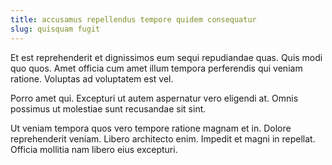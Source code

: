 ```yaml
---
title: accusamus repellendus tempore quidem consequatur
slug: quisquam fugit
---
```


Et est reprehenderit et dignissimos eum sequi repudiandae quas. Quis modi quo quos. Amet officia cum amet illum tempora perferendis qui veniam ratione. Voluptas ad voluptatem est vel.

Porro amet qui. Excepturi ut autem aspernatur vero eligendi at. Omnis possimus ut molestiae sunt recusandae sit sint.

Ut veniam tempora quos vero tempore ratione magnam et in. Dolore reprehenderit veniam. Libero architecto enim. Impedit et magni in repellat. Officia mollitia nam libero eius excepturi.
